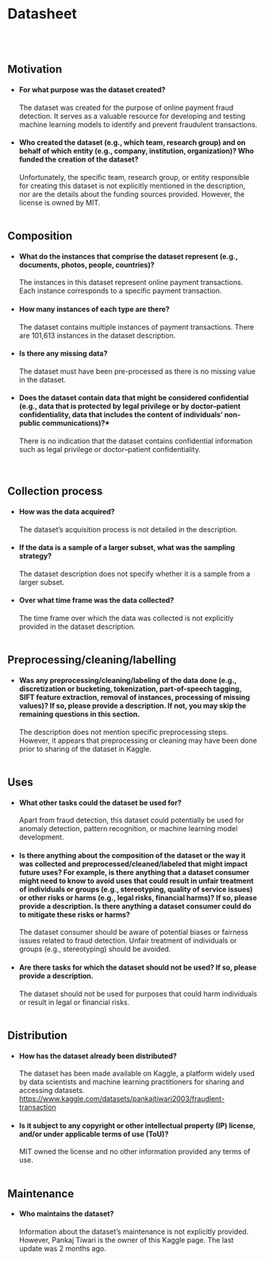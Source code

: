 # Datasheet
<br/><br/>


## Motivation

* #### For what purpose was the dataset created?
  The dataset was created for the purpose of online payment fraud detection. It serves as a valuable resource for developing and testing       machine learning models to identify and prevent fraudulent transactions.
    
* #### Who created the dataset (e.g., which team, research group) and on behalf of which entity (e.g., company, institution, organization)? Who funded the creation of the dataset?

  Unfortunately, the specific team, research group, or entity responsible for creating this dataset is not explicitly mentioned in the         description, nor are the details about the funding sources provided. However, the license is owned by MIT.
<br/><br/>
 
## Composition

* #### What do the instances that comprise the dataset represent (e.g., documents, photos, people, countries)?
  The instances in this dataset represent online payment transactions. Each instance corresponds to a specific payment transaction.
    
* #### How many instances of each type are there?
  The dataset contains multiple instances of payment transactions. There are 101,613 instances in the dataset description.
	
* #### Is there any missing data?
  The dataset must have been pre-processed as there is no missing value in the dataset.
	
* #### Does the dataset contain data that might be considered confidential (e.g., data that is protected by legal privilege or by    doctor–patient confidentiality, data that includes the content of individuals’ non-public communications)?*
  There is no indication that the dataset contains confidential information such as legal privilege or doctor–patient confidentiality.  
<br/><br/>    

## Collection process

* #### How was the data acquired?
  The dataset’s acquisition process is not detailed in the description.
	
* #### If the data is a sample of a larger subset, what was the sampling strategy? 
  The dataset description does not specify whether it is a sample from a larger subset.
	
* #### Over what time frame was the data collected?
  The time frame over which the data was collected is not explicitly provided in the dataset description.
<br/><br/>    
    
## Preprocessing/cleaning/labelling

* #### Was any preprocessing/cleaning/labeling of the data done (e.g., discretization or bucketing, tokenization, part-of-speech tagging, SIFT feature extraction, removal of instances, processing of missing values)? If so, please provide a description. If not, you may skip the remaining questions in this section. 

  The description does not mention specific preprocessing steps. However, it appears that preprocessing or cleaning may have been done prior   to sharing of the dataset in Kaggle.
<br/><br/>
 
## Uses

* #### What other tasks could the dataset be used for?
    Apart from fraud detection, this dataset could potentially be used for anomaly detection, pattern recognition, or machine learning model     development.
	
* #### Is there anything about the composition of the dataset or the way it was collected and preprocessed/cleaned/labeled that might impact future uses? For example, is there anything that a dataset consumer might need to know to avoid uses that could result in unfair treatment of individuals or groups (e.g., stereotyping, quality of service issues) or other risks or harms (e.g., legal risks, financial harms)? If so, please provide a description. Is there anything a dataset consumer could do to mitigate these risks or harms? 
  The dataset consumer should be aware of potential biases or fairness issues related to fraud detection. Unfair treatment of individuals or   groups (e.g., stereotyping) should be avoided.

* #### Are there tasks for which the dataset should not be used? If so, please provide a description.
  The dataset should not be used for purposes that could harm individuals or result in legal or financial risks.
<br/><br/>    

## Distribution

* #### How has the dataset already been distributed?
  The dataset has been made available on Kaggle, a platform widely used by data scientists and machine learning practitioners for sharing     and accessing datasets. https://www.kaggle.com/datasets/pankajtiwari2003/fraudlent-transaction
	
* #### Is it subject to any copyright or other intellectual property (IP) license, and/or under applicable terms of use (ToU)?  
  MIT owned the license and no other information provided any terms of use.
<br/><br/>    

## Maintenance

* #### Who maintains the dataset?
  Information about the dataset’s maintenance is not explicitly provided. However, Pankaj Tiwari is the owner of this Kaggle page. The last   update was 2 months ago.

